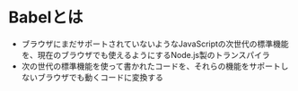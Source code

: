 # Babelとは
- ブラウザにまだサポートされていないようなJavaScriptの次世代の標準機能を、現在のブラウザでも使えるようにするNode.js製のトランスパイラ
- 次の世代の標準機能を使って書かれたコードを、それらの機能をサポートしないブラウザでも動くコードに変換する